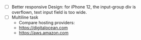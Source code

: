 - [ ] Better responsive Design: for iPhone 12, the input-group div is overflown, text input field is too wide.
- [ ] Multiline task
  - Compare hosting providers:
   - https://digitalocean.com
   - https://aws.amazon.com